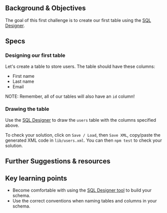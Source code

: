 ## Background & Objectives
The goal of this first challenge is to create our first table using the [SQL Designer](https://ondras.zarovi.cz/sql/demo/).

## Specs

### Designing our first table
Let's create a table to store users. The table should have these columns:

- First name
- Last name
- Email

NOTE: Remember, all of our tables will also have an `id` column!

### Drawing the table
Use the [SQL Designer](https://ondras.zarovi.cz/sql/demo/) to draw the `users` table with the columns specified above.

To check your solution, click on `Save / Load`, then `Save XML`, copy/paste the generated XML code in `lib/users.xml`. You can then `npm test` to check your solution.



## Further Suggestions & resources

## Key learning points
- Become comfortable with using the [SQL Designer tool](https://ondras.zarovi.cz/sql/demo/) to build your schema.
- Use the correct conventions when naming tables and columns in your schema.